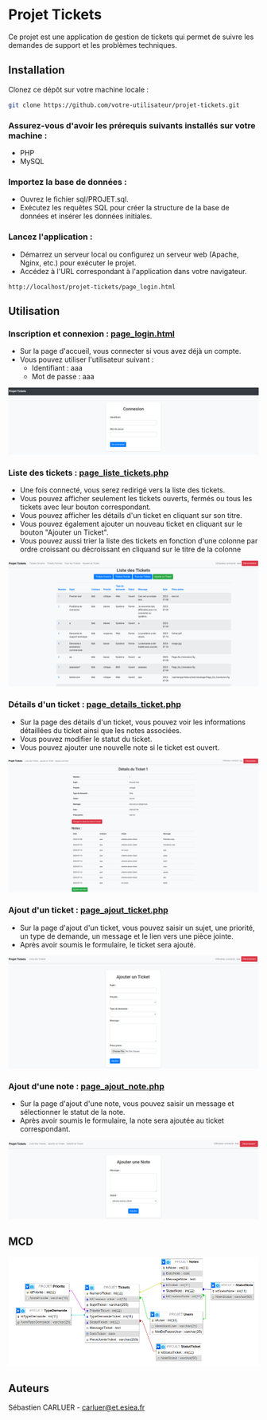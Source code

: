 # Projet Tickets
Ce projet est une application de gestion de tickets qui permet de suivre les demandes de support et les problèmes techniques.

## Installation
Clonez ce dépôt sur votre machine locale :

``` bash
git clone https://github.com/votre-utilisateur/projet-tickets.git
```
### Assurez-vous d'avoir les prérequis suivants installés sur votre machine :

* PHP 
* MySQL 

### Importez la base de données :

* Ouvrez le fichier sql/PROJET.sql.
* Exécutez les requêtes SQL pour créer la structure de la base de données et insérer les données initiales.

### Lancez l'application :

* Démarrez un serveur local ou configurez un serveur web (Apache, Nginx, etc.) pour exécuter le projet.
* Accédez à l'URL correspondant à l'application dans votre navigateur.
```
http://localhost/projet-tickets/page_login.html
```

## Utilisation
### Inscription et connexion : [page_login.html](page_login.html)

* Sur la page d'accueil, vous connecter si vous avez déjà un compte.
* Vous pouvez utiliser l'utilisateur suivant :
  * Identifiant : aaa
  * Mot de passe : aaa

![Photo screens/page_login.php](screens/page_login.png)

### Liste des tickets : [page_liste_tickets.php](page_liste_tickets.php)

* Une fois connecté, vous serez redirigé vers la liste des tickets.
* Vous pouvez afficher seulement les tickets ouverts, fermés ou tous les tickets avec leur bouton correspondant.
* Vous pouvez afficher les détails d'un ticket en cliquant sur son titre.
* Vous pouvez également ajouter un nouveau ticket en cliquant sur le bouton "Ajouter un Ticket".
* Vous pouvez aussi trier la liste des tickets en fonction d'une colonne par ordre croissant ou décroissant en cliquand sur le titre de la colonne

![Photo screens/page_liste_tickets.php](screens/page_liste_tickets.png)

### Détails d'un ticket : [page_details_ticket.php](page_details_ticket.php)

* Sur la page des détails d'un ticket, vous pouvez voir les informations détaillées du ticket ainsi que les notes associées.
* Vous pouvez modifier le statut du ticket.
* Vous pouvez ajouter une nouvelle note si le ticket est ouvert.

![Photo screens/page_details_ticket.php](screens/page_details_ticket.png)

### Ajout d'un ticket : [page_ajout_ticket.php](page_ajout_ticket.php)

* Sur la page d'ajout d'un ticket, vous pouvez saisir un sujet, une priorité, un type de demande, un message et le lien vers une pièce jointe.
* Après avoir soumis le formulaire, le ticket sera ajouté.

![Photo screens/page_ajout_ticket.php](screens/page_ajout_ticket.png)

### Ajout d'une note : [page_ajout_note.php](page_ajout_note.php)

* Sur la page d'ajout d'une note, vous pouvez saisir un message et sélectionner le statut de la note.
* Après avoir soumis le formulaire, la note sera ajoutée au ticket correspondant.

![Photo screens/page_ajout_note.php](screens/page_ajout_note.png)

## MCD
![Photo du MCD.png](MCD.png)

## Auteurs
Sébastien CARLUER - carluer@et.esiea.fr
